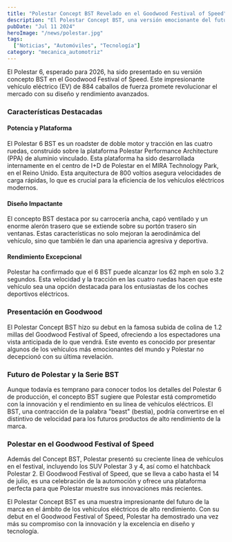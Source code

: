 ```yaml
---
title: "Polestar Concept BST Revelado en el Goodwood Festival of Speed"
description: "El Polestar Concept BST, una versión emocionante del futuro Polestar 6, hace su debut en el Goodwood Festival of Speed, mostrando su potencia y diseño impresionante."
pubDate: "Jul 11 2024"
heroImage: "/news/polestar.jpg"
tags:
  ["Noticias", "Automóviles", "Tecnología"]
category: "mecanica_automotriz"
---
```


El Polestar 6, esperado para 2026, ha sido presentado en su versión concepto BST en el Goodwood Festival of Speed. Este impresionante vehículo eléctrico (EV) de 884 caballos de fuerza promete revolucionar el mercado con su diseño y rendimiento avanzados. 

### Características Destacadas

#### Potencia y Plataforma

El Polestar 6 BST es un roadster de doble motor y tracción en las cuatro ruedas, construido sobre la plataforma Polestar Performance Architecture (PPA) de aluminio vinculado. Esta plataforma ha sido desarrollada internamente en el centro de I+D de Polestar en el MIRA Technology Park, en el Reino Unido. Esta arquitectura de 800 voltios asegura velocidades de carga rápidas, lo que es crucial para la eficiencia de los vehículos eléctricos modernos.

#### Diseño Impactante

El concepto BST destaca por su carrocería ancha, capó ventilado y un enorme alerón trasero que se extiende sobre su portón trasero sin ventanas. Estas características no solo mejoran la aerodinámica del vehículo, sino que también le dan una apariencia agresiva y deportiva.

#### Rendimiento Excepcional

Polestar ha confirmado que el 6 BST puede alcanzar los 62 mph en solo 3.2 segundos. Esta velocidad y la tracción en las cuatro ruedas hacen que este vehículo sea una opción destacada para los entusiastas de los coches deportivos eléctricos. 

### Presentación en Goodwood

El Polestar Concept BST hizo su debut en la famosa subida de colina de 1.2 millas del Goodwood Festival of Speed, ofreciendo a los espectadores una vista anticipada de lo que vendrá. Este evento es conocido por presentar algunos de los vehículos más emocionantes del mundo y Polestar no decepcionó con su última revelación.

### Futuro de Polestar y la Serie BST

Aunque todavía es temprano para conocer todos los detalles del Polestar 6 de producción, el concepto BST sugiere que Polestar está comprometido con la innovación y el rendimiento en su línea de vehículos eléctricos. El BST, una contracción de la palabra "beast" (bestia), podría convertirse en el distintivo de velocidad para los futuros productos de alto rendimiento de la marca.

### Polestar en el Goodwood Festival of Speed

Además del Concept BST, Polestar presentó su creciente línea de vehículos en el festival, incluyendo los SUV Polestar 3 y 4, así como el hatchback Polestar 2. El Goodwood Festival of Speed, que se lleva a cabo hasta el 14 de julio, es una celebración de la automoción y ofrece una plataforma perfecta para que Polestar muestre sus innovaciones más recientes.

El Polestar Concept BST es una muestra impresionante del futuro de la marca en el ámbito de los vehículos eléctricos de alto rendimiento. Con su debut en el Goodwood Festival of Speed, Polestar ha demostrado una vez más su compromiso con la innovación y la excelencia en diseño y tecnología.